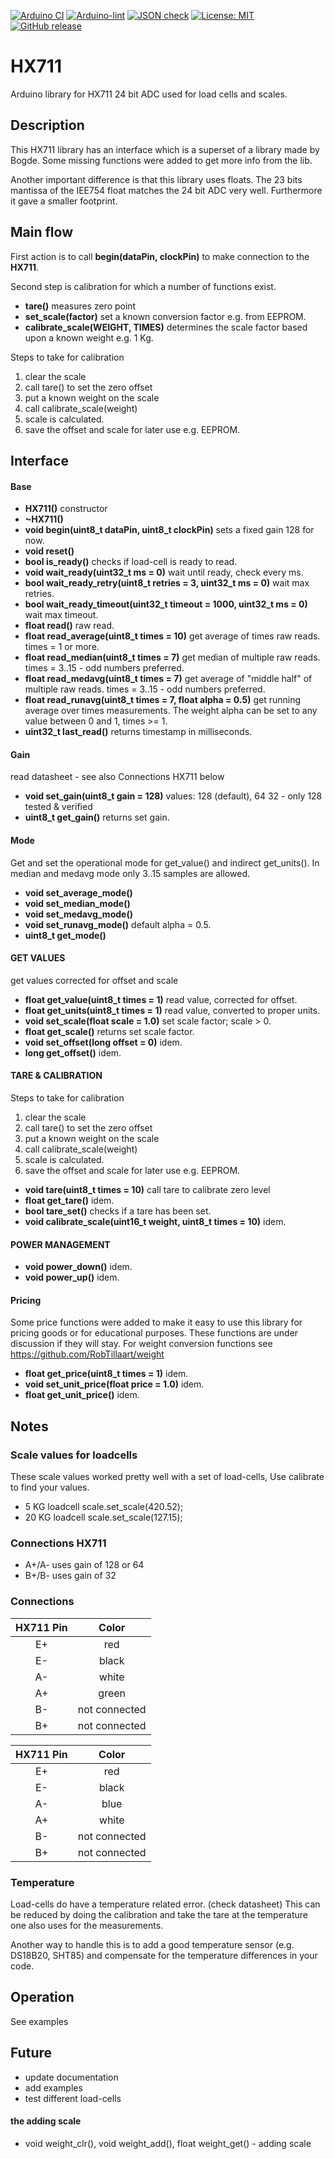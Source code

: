 
[![Arduino CI](https://github.com/RobTillaart/HX711/workflows/Arduino%20CI/badge.svg)](https://github.com/marketplace/actions/arduino_ci)
[![Arduino-lint](https://github.com/RobTillaart/HX711/actions/workflows/arduino-lint.yml/badge.svg)](https://github.com/RobTillaart/HX711/actions/workflows/arduino-lint.yml)
[![JSON check](https://github.com/RobTillaart/HX711/actions/workflows/jsoncheck.yml/badge.svg)](https://github.com/RobTillaart/HX711/actions/workflows/jsoncheck.yml)
[![License: MIT](https://img.shields.io/badge/license-MIT-green.svg)](https://github.com/RobTillaart/HX711/blob/master/LICENSE)
[![GitHub release](https://img.shields.io/github/release/RobTillaart/HX711.svg?maxAge=3600)](https://github.com/RobTillaart/HX711/releases)


# HX711

Arduino library for HX711 24 bit ADC  used for load cells and scales.


## Description

This HX711 library has an interface which is a superset of a library made by Bogde.
Some missing functions were added to get more info from the lib. 

Another important difference is that this library uses floats. 
The 23 bits mantissa of the IEE754 float matches the 24 bit ADC very well. 
Furthermore it gave a smaller footprint.


## Main flow

First action is to call **begin(dataPin, clockPin)** to make connection to the **HX711**.

Second step is calibration for which a number of functions exist.
- **tare()** measures zero point
- **set_scale(factor)** set a known conversion factor e.g. from EEPROM.
- **calibrate_scale(WEIGHT, TIMES)** determines the scale factor based upon a known weight e.g. 1 Kg.

Steps to take for calibration
1. clear the scale
1. call tare() to set the zero offset
1. put a known weight on the scale 
1. call calibrate_scale(weight) 
1. scale is calculated.
1. save the offset and scale for later use e.g. EEPROM.


## Interface


#### Base

- **HX711()** constructor
- **~HX711()**
- **void begin(uint8_t dataPin, uint8_t clockPin)** sets a fixed gain 128 for now.
- **void reset()**
- **bool is_ready()** checks if load-cell is ready to read.
- **void wait_ready(uint32_t ms = 0)** wait until ready, check every ms.
- **bool wait_ready_retry(uint8_t retries = 3, uint32_t ms = 0)** wait max retries.
- **bool wait_ready_timeout(uint32_t timeout = 1000, uint32_t ms = 0)** wait max timeout.
- **float read()** raw read.
- **float read_average(uint8_t times = 10)** get average of times raw reads. times = 1 or more.
- **float read_median(uint8_t times = 7)** get median of multiple raw reads. 
times = 3..15 - odd numbers preferred.
- **float read_medavg(uint8_t times = 7)** get average of "middle half" of multiple raw reads.
times = 3..15 - odd numbers preferred.
- **float read_runavg(uint8_t times = 7, float alpha = 0.5)** get running average over times measurements.
The weight alpha can be set to any value between 0 and 1, times >= 1.
- **uint32_t last_read()** returns timestamp in milliseconds.


#### Gain

read datasheet - see also Connections HX711 below
- **void set_gain(uint8_t gain = 128)** values: 128 (default), 64 32  - only 128 tested & verified
- **uint8_t get_gain()** returns set gain.


#### Mode 

Get and set the operational mode for get_value() and indirect get_units().
In median and medavg mode only 3..15 samples are allowed.
- **void set_average_mode()**
- **void set_median_mode()**
- **void set_medavg_mode()**
- **void set_runavg_mode()** default alpha = 0.5.
- **uint8_t  get_mode()**


#### GET VALUES

get values corrected for offset and scale

- **float get_value(uint8_t times = 1)** read value, corrected for offset.
- **float get_units(uint8_t times = 1)** read value, converted to proper units.
- **void set_scale(float scale = 1.0)** set scale factor; scale > 0.
- **float get_scale()** returns set scale factor.
- **void set_offset(long offset = 0)** idem.
- **long get_offset()** idem.


#### TARE & CALIBRATION

Steps to take for calibration
1. clear the scale
1. call tare() to set the zero offset
1. put a known weight on the scale 
1. call calibrate_scale(weight) 
1. scale is calculated.
1. save the offset and scale for later use e.g. EEPROM.

- **void tare(uint8_t times = 10)** call tare to calibrate zero level
- **float get_tare()** idem.
- **bool tare_set()** checks if a tare has been set.
- **void calibrate_scale(uint16_t weight, uint8_t times = 10)** idem.


#### POWER MANAGEMENT

- **void power_down()** idem.
- **void power_up()** idem.


#### Pricing

Some price functions were added to make it easy to use this library
for pricing goods or for educational purposes. 
These functions are under discussion if they will stay.
For weight conversion functions see https://github.com/RobTillaart/weight

- **float get_price(uint8_t times = 1)** idem.
- **void  set_unit_price(float price = 1.0)** idem.
- **float get_unit_price()** idem.


## Notes


### Scale values for loadcells

These scale values worked pretty well with a set of load-cells, 
Use calibrate to find your values.

- 5 KG loadcell   scale.set_scale(420.52); 
- 20 KG loadcell  scale.set_scale(127.15); 


### Connections HX711

- A+/A-  uses gain of 128 or 64
- B+/B-  uses gain of 32


### Connections

| HX711 Pin | Color |
|:----:|:----:|
|  E+  |  red           |
|  E-  |  black         |
|  A-  |  white         |
|  A+  |  green         |
|  B-  |  not connected |
|  B+  |  not connected |


| HX711 Pin | Color |
|:----:|:----:|
|  E+  | red           |
|  E-  | black         |
|  A-  | blue          |
|  A+  | white         |
|  B-  | not connected |
|  B+  | not connected |


### Temperature

Load-cells do have a temperature related error. (check datasheet)
This can be reduced by doing the calibration and take the tare 
at the temperature one also uses for the measurements.

Another way to handle this is to add a good temperature sensor
(e.g. DS18B20, SHT85) and compensate for the temperature
differences in your code. 


## Operation

See examples


## Future

- update documentation
- add examples
- test different load-cells


#### the adding scale

- void weight_clr(), void weight_add(), float weight_get() - adding scale 

